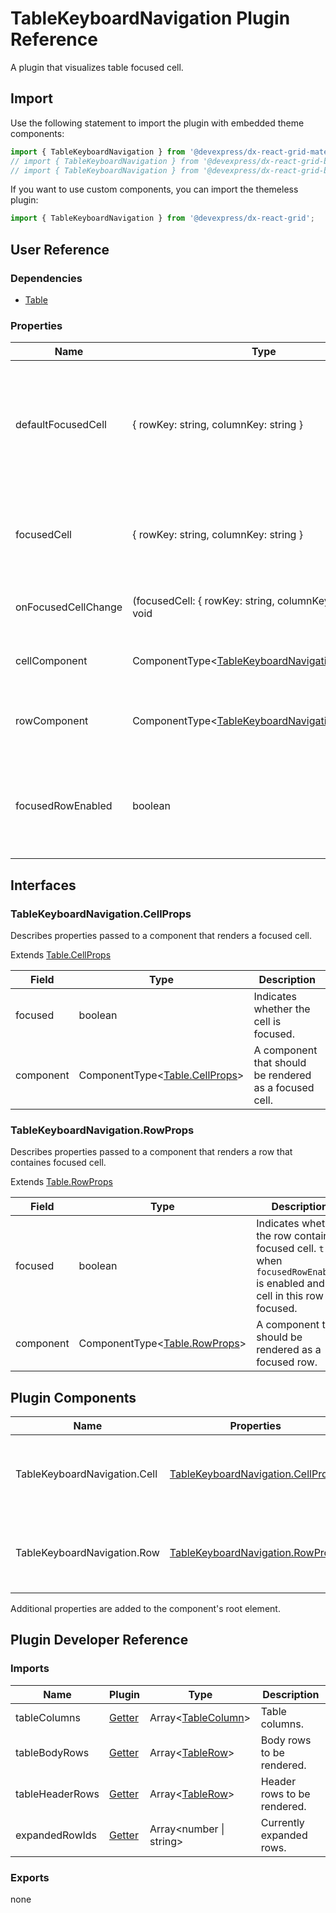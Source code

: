# TableKeyboardNavigation Plugin Reference

A plugin that visualizes table focused cell.

## Import

Use the following statement to import the plugin with embedded theme components:

```js
import { TableKeyboardNavigation } from '@devexpress/dx-react-grid-material-ui';
// import { TableKeyboardNavigation } from '@devexpress/dx-react-grid-bootstrap4';
// import { TableKeyboardNavigation } from '@devexpress/dx-react-grid-bootstrap3';
```

If you want to use custom components, you can import the themeless plugin:

```js
import { TableKeyboardNavigation } from '@devexpress/dx-react-grid';
```

## User Reference

### Dependencies

- [Table](table.md)

### Properties

Name | Type | Default | Description
-----|------|---------|------------
defaultFocusedCell | { rowKey: string, columnKey: string } | | Object with unique keys of a row and column that defines cell should be initially focused in uncontrolled mode.
focusedCell | { rowKey: string, columnKey: string } | | Object with unique keys of a row and column that defines cell should be focused.
onFocusedCellChange | (focusedCell: { rowKey: string, columnKey: string }) => void | | Handles when the cell gets focus.
cellComponent | ComponentType&lt;[TableKeyboardNavigation.CellProps](#tablekeyboardnavigationcellprops)&gt; | | A component renders focused cell.
rowComponent | ComponentType&lt;[TableKeyboardNavigation.RowProps](#tablekeyboardnavigationrowprops)&gt; | | Acomponent renders row that contains the focused cell.
focusedRowEnabled | boolean | false | Specifies whether row should be focused when the cell in this row focused.

## Interfaces

### TableKeyboardNavigation.CellProps

Describes properties passed to a component that renders a focused cell.

Extends [Table.CellProps](table.md#tablecellprops)

Field | Type | Description
------|------|------------
focused | boolean | Indicates whether the cell is focused.
component | ComponentType&lt;[Table.CellProps](table.md#tablecellprops)&gt; | A component that should be rendered as a focused cell.

### TableKeyboardNavigation.RowProps

Describes properties passed to a component that renders a row that containes focused cell.

Extends [Table.RowProps](table.md#tablerowprops)

Field | Type | Description
------|------|------------
focused | boolean | Indicates whether the row containes focused cell. `true` when `focusedRowEnabled` is enabled and the cell in this row is focused.
component | ComponentType&lt;[Table.RowProps](table.md#tablerowprops)&gt; | A component that should be rendered as a focused row.

## Plugin Components

Name | Properties | Description
-----|------------|------------
TableKeyboardNavigation.Cell | [TableKeyboardNavigation.CellProps](#tablekeyboardnavigationcellprops) | A component that renders a focused cell
TableKeyboardNavigation.Row | [TableKeyboardNavigation.RowProps](#tablekeyboardnavigationrowprops) | A component that renders a focused row.

Additional properties are added to the component's root element.

## Plugin Developer Reference

### Imports

Name | Plugin | Type | Description
-----|--------|------|------------
tableColumns | [Getter](../../../dx-react-core/docs/reference/getter.md) | Array&lt;[TableColumn](table.md#tablecolumn)&gt; | Table columns.
tableBodyRows | [Getter](../../../dx-react-core/docs/reference/getter.md) | Array&lt;[TableRow](#tablerow)&gt; | Body rows to be rendered.
tableHeaderRows | [Getter](../../../dx-react-core/docs/reference/getter.md) | Array&lt;[TableRow](table.md#tablerow)&gt; | Header rows to be rendered.
expandedRowIds | [Getter](../../../dx-react-core/docs/reference/getter.md) | Array&lt;number &#124; string&gt; | Currently expanded rows.

### Exports

none